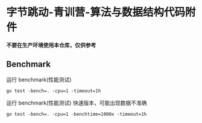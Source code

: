 # 字节跳动-青训营-算法与数据结构代码附件

**不要在生产环境使用本仓库，仅供参考**

## Benchmark

运行 benchmark(性能测试)

```
go test -bench=. -cpu=1 -timeout=1h
```

运行 benchmark(性能测试) 快速版本，可能出现数据不准确

```
go test -bench=. -cpu=1 -benchtime=1000x -timeout=1h
```

